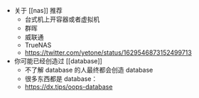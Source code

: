 - 关于 [[nas]] 推荐
	- 台式机上开容器或者虚拟机
	- 群晖
	- 威联通
	- TrueNAS
	- https://twitter.com/yetone/status/1629546873152499713
- 你可能已经创造过 [[database]]
	- 不了解 database 的人最终都会创造 database
	- 很多东西都是 database：
	- https://dx.tips/oops-database